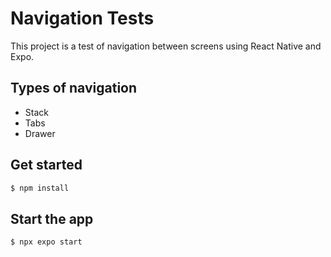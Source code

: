 # Navigation Tests

This project is a test of navigation between screens using React Native and Expo.

## Types of navigation

- Stack
- Tabs
- Drawer

## Get started

```bash
$ npm install
```

## Start the app

```bash
$ npx expo start
```
